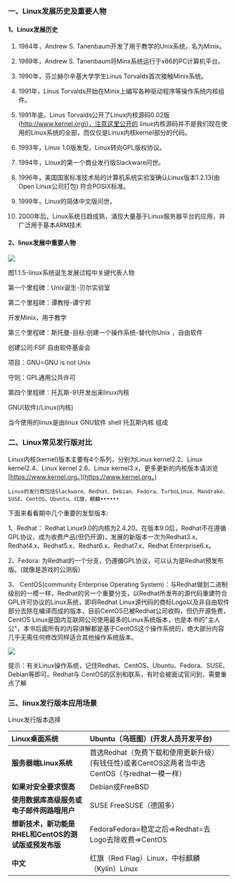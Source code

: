 ### 一、Linux发展历史及重要人物

#### 1、Linux发展历史

1. 1984年，Andrew S. Tanenbaum开发了用于教学的Unix系统，名为Minix。

2. 1989年，Andrew S. Tanenbaum将Minx系统运行于x86的PC计算机平台。

3. 1990年，芬兰赫尔辛基大学学生Linus Torvalds首次接触Minix系统。

4. 1991年，Linus Torvalds开始在Minix上编写各种驱动程序等操作系统内核组件。

5. 1991年底，Linus Torvalds公开了Linux内核源码0.02版\([http://www.kernel.org\)，注意这里公开的](http://www.kernel.org%29，注意这里公开的)       linux内核源码并不是我们现在使用的Linux系统的全部，而仅仅是Linux内核kernel部分的代码。

6. 1993年，Linux 1.0版发型，Linux转向GPL版权协议。

7. 1994年，Linux的第一个商业发行版Slackware问世。

8. 1996年，美国国家标准技术局的计算机系统实验室确认Linux版本1.2.13\(由Open Linux公司打包\)         符合POSIX标准。

9. 1999年，Linux的简体中文版问世。

10. 2000年后，Linux系统日趋成熟，涌现大量基于Linux服务器平台的应用，并广泛用于基本ARM技术

#### 2、linux发展中重要人物

![](/assets/图1-3.png)

图1.1.5-linux系统诞生发展过程中关键代表人物

第一个里程碑：Unix诞生-贝尔实验室

第二个里程碑：谭教授-谭宁邦

开发Minix，用于教学

第三个里程碑：斯托曼-目标:创建一个操作系统-替代你Unix ，自由软件

创建公司:FSF 自由软件基金会

项目：GNU=GNU is not Unix

守则：GPL通用公共许可

第四个里程碑：托瓦斯-91开发出来linux内核

GNU\(软件\)/Linux\(内核\)

当今使用的linux是由linux GNU软件 shell 托瓦斯内核 组成

### 二、Linux常见发行版对比

Linux内核\(kernel\)版本主要有4个系列，分别为Linux kernel2.2、Linux kernel2.4、Linux kernel 2.6、Linux kernel3.x，更多更新的内核版本请浏览[https://www.kernel.org。](https://www.kernel.org。)

```
Linux的发行商包括Slackware、Redhat、Debian、Fedora、TurboLinux、Mandrake、SUSE、CentOS、Ubuntu、红旗，麒麟••••••
```

下面来看看期中几个重要的发型版本:

1、Redhat： Redhat Linux9.0的内核为2.4.20。在版本9.0后，Redhat不在遵循GPL协议，成为收费产品\(但仍开源\)，发展的新版本一次为Redhat3.x、Redhat4.x、Redhat5.x、Redhat6.x、Redhat7.x、Redhat Enterprise6.x。

2、Fedora: 为Redhat的一个分支，仍遵循GPL协议，可以认为是Redhat预发布版。\(就像是游戏的公测版\)

3、    CentOS\(community Enterprise Operating System\)：与Redhat做到二进制级别的一模一样，Redhat的另一个重要分支，以Redhat所发布的源代码重建符合GPL许可协议的Linux系统，即将Redhat Linux源代码的商标Logo以及非自由软件部分去除在编译而成的版本，目前CentOS已被Redhat公司收购，但仍开源免费，CentOS Linux是国内互联网公司使用最多的Linux系统版本，也是本书的"主人公"，本书后面所有的内容讲解都是基于CentOS这个操作系统的，绝大部分内容几乎无需任何修改同样适合其他操作系统版本。

![](/assets/图1-6.png)

提示：有关Linux操作系统，记住Redhat、CentOS、Ubuntu、Fedora、SUSE、Debian等即可。Redhat与      CentOS的区别和联系，有时会被面试官问到，需要重点了解

### 三、linux发行版本应用场景

Linux发行版本选择

| **Linux桌面系统** | Ubuntu（乌班图）\(开发人员开发平台\) |
| :--- | :--- |
| **服务器端Linux系统** | 首选Redhat（免费下载和使用更新升级）\(有钱任性\)或者CentOS这两者当中选CentOS（与redhat一模一样） |
| **如果对安全要求很高** | Debian或FreeBSD |
| **使用数据库高级服务或电子邮件网路哦用户** | SUSE FreeSUSE（德国多） |
| **想新技术，新功能是RHEL和CentOS的测试版或预发布版** | FedoraFedora=稳定之后=&gt;Redhat=去Logo去除收费=&gt;CentOS |
| **中文** | 红旗（Red Flag）Linux，中标麒麟（Kylin）Linux |



